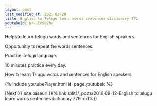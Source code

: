 ```yaml
---
layout: post
last_modified_at: 2021-03-29
title: English to Telugu learn words sentences dictionary 771 
youtubeId: Ka-uEVSO2hw
---
```

 
 
Helps to learn Telugu words and sentences for English speakers.

Opportunitiy to repeat the words sentences. 

Practice Telugu language. 
 
10 minutes practice every day. 
 
How to learn Telugu words and sentences for English speakers 
 
{% include youtubePlayer.html id=page.youtubeId %}
 
 
[Next]({{ site.baseurl }}{% link  split1/_posts/2016-09-12-English to telugu learn words sentences dictionary 779 .md%})
 

